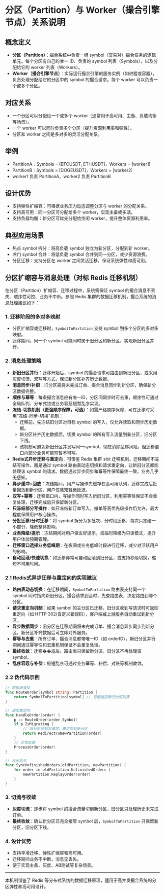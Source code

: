 # 分区（Partition）与 Worker（撮合引擎节点）关系说明

## 概念定义

- **分区（Partition）**：撮合系统中负责一组 symbol（交易对）撮合任务的逻辑单元。每个分区有自己的唯一 ID、负责的 symbol 列表（Symbols），以及分配给它的 worker 列表（Workers）。
- **Worker（撮合引擎节点）**：实际运行撮合引擎的服务实例（如进程或容器），负责处理分配给它的分区中的 symbol 的撮合请求。每个 worker 可以负责一个或多个分区。

## 对应关系

- 一个分区可以分配给一个或多个 worker（通常用于高可用、主备、负载均衡等场景）。
- 一个 worker 可以同时负责多个分区（提升资源利用率和弹性）。
- 分区和 worker 之间是多对多的灵活分配关系。

## 举例

- PartitionA：Symbols = [BTCUSDT, ETHUSDT]，Workers = [worker1]
- PartitionB：Symbols = [DOGEUSDT]，Workers = [worker2]
- worker1 负责 PartitionA，worker2 负责 PartitionB

## 设计优势

- 支持弹性扩缩容：可根据业务压力动态调整分区与 worker 的分配关系。
- 支持高可用：同一分区可分配给多个 worker，实现主备或多活。
- 支持负载均衡：新分区可优先分配给空闲 worker，提升整体资源利用率。

## 典型应用场景

- 热点 symbol 拆分：将高负载 symbol 独立为新分区，分配到新 worker。
- 冷门 symbol 合并：将低负载 symbol 合并到同一分区，减少资源浪费。
- 分区迁移：支持分区在 worker 之间灵活迁移，保证系统弹性和高可用。

## 分区扩缩容与消息处理（对标 Redis 迁移机制）

在分区（Partition）扩缩容、迁移过程中，系统需保证 symbol 的撮合消息不丢失、顺序性可控、业务不中断。参照 Redis 集群的数据迁移机制，撮合系统的消息处理建议如下：

### 1. 迁移阶段的多对多映射
- 分区扩缩容或迁移时，`SymbolToPartition` 支持 symbol 到多个分区的多对多映射。
- 迁移期间，同一个 symbol 可能同时属于旧分区和新分区，实现新旧分区并行。

### 2. 消息处理策略
- **新旧分区并行**：迁移开始后，symbol 的撮合请求可路由到新旧分区，或采用灰度切流、双写等方式，保证新分区补齐历史数据。
- **消息同步/补偿**：旧分区需将未完成订单、撮合消息同步到新分区，确保新分区数据完整。
- **顺序与幂等**：每条撮合消息应有唯一ID，分区间同步时可去重，顺序性可通过全局队列、分布式锁或业务容忍短暂乱序实现。
- **冻结-切换机制（更强顺序保障，可选）**：如需严格顺序保障，可在迁移时采用“冻结-同步-切换”机制：
    - 迁移前，先冻结旧分区对目标 symbol 的写入，仅允许读取和同步历史数据。
    - 新分区补齐历史数据后，切换 symbol 的所有写入流量到新分区，旧分区下线。
    - 该机制可避免新旧分区并发写同一symbol，彻底消除乱序风险，但迁移窗口内部分业务可能短暂不可写。
- **Redis式异步迁移与重定向**：可借鉴 Redis 集群 slot 迁移机制，迁移期间不冻结写操作，而是通过 symbol 路由表动态切换和请求重定向，让新旧分区都能处理该 symbol 的请求。数据通过异步同步和幂等性保障最终一致，业务几乎无感知。
- **异步缓冲+回放**：冻结期间，用户写操作先缓存在高可用队列，迁移完成后批量回放到新分区，用户仅感知轻微延迟。
- **双写+幂等**：迁移窗口内，写操作同时写入新旧分区，利用幂等性保证不会重复处理，迁移完成后只保留新分区。
- **只冻结部分写操作**：如只冻结新订单写入，撤单等高优先级操作仍允许，最大程度保障用户核心操作。
- **分批迁移/分时迁移**：将 symbol 拆分为多批次、分时段迁移，每次只冻结一小部分，降低整体影响。
- **业务降级/提示**：冻结期间对用户做友好提示，或临时降级为只读模式，提升用户体验预期管理。
- **迁移窗口选择业务低峰期**：在夜间或业务低峰时段进行迁移，减少对活跃用户的影响。
- **自动回滚/快速切换**：如迁移异常可自动回滚到旧分区，或支持秒级切换，缩短不可用时间。

### 2.1 Redis式异步迁移与重定向的实现建议
- **路由表动态切换**：在迁移期间，`SymbolToPartition` 路由表支持同一个 symbol 同时指向新旧分区。撮合请求到达时，先查路由表，决定路由到哪个分区。
- **请求重定向机制**：如果 symbol 的主分区已迁移，旧分区收到写请求时可返回重定向（如 HTTP 302/自定义错误码），客户端或上游服务自动重试到新分区。
- **异步数据同步**：旧分区在迁移期间将未完成订单、撮合消息异步同步到新分区。新分区补齐数据后可立即对外服务。
- **幂等与去重**：所有订单、撮合消息都带唯一ID（如 orderID），新旧分区并行期间通过幂等性和去重机制保证不会重复处理。
- **最终收敛**：迁移��成后，路由表只保留新分区，旧分区不再处理该 symbol。
- **乱序容忍与补偿**：极短乱序可通过业务幂等、补偿、对账等机制收敛。

### 2.2 伪代码示例
```go
// 路由表查找
func RouteOrder(symbol string) Partition {
    return SymbolToPartition[symbol] // 可能返回新旧分区列表
}

// 请求重定向
func HandleOrder(order) {
    p := RouteOrder(order.Symbol)
    if p.IsMigrating {
        // 旧分区收到写请求，重定向到新分区
        return RedirectToNewPartition(order)
    }
    // 正常处理
    ProcessOrder(order)
}

// 异步同步
func SyncUnfinishedOrders(oldPartition, newPartition) {
    for order in oldPartition.UnfinishedOrders {
        newPartition.ReplayOrder(order)
    }
}
```

### 3. 切流与收敛
- **灰度切流**：逐步将 symbol 的撮合流量切到新分区，旧分区只处理历史未完成订单。
- **最终收敛**：确认新分区已完全接管 symbol 后，`SymbolToPartition` 只保留新分区，旧分区下线。

### 4. 设计优势
- 支持平滑迁移、弹性扩缩容和高可用。
- 迁移期间业务不中断，消息无丢失。
- 便于实现主备、灰度、AB测试等复杂场景。

---

本机制借鉴了 Redis 等分布式系统的数据迁移原理，适用于高并发撮合系统的分区弹性和高可用设计。
